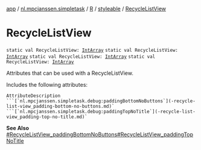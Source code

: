 [app](../../../index.md) / [nl.mpcjanssen.simpletask](../../index.md) / [R](../index.md) / [styleable](index.md) / [RecycleListView](.)

# RecycleListView

`static val RecycleListView: `[`IntArray`](https://kotlinlang.org/api/latest/jvm/stdlib/kotlin/-int-array/index.html)
`static val RecycleListView: `[`IntArray`](https://kotlinlang.org/api/latest/jvm/stdlib/kotlin/-int-array/index.html)
`static val RecycleListView: `[`IntArray`](https://kotlinlang.org/api/latest/jvm/stdlib/kotlin/-int-array/index.html)
`static val RecycleListView: `[`IntArray`](https://kotlinlang.org/api/latest/jvm/stdlib/kotlin/-int-array/index.html)

Attributes that can be used with a RecycleListView.

Includes the following attributes:

    AttributeDescription ```[`nl.mpcjanssen.simpletask.debug:paddingBottomNoButtons`](-recycle-list-view_padding-bottom-no-buttons.md)` ```[`nl.mpcjanssen.simpletask.debug:paddingTopNoTitle`](-recycle-list-view_padding-top-no-title.md)`

**See Also**
[#RecycleListView_paddingBottomNoButtons](-recycle-list-view_padding-bottom-no-buttons.md)[#RecycleListView_paddingTopNoTitle](-recycle-list-view_padding-top-no-title.md)

